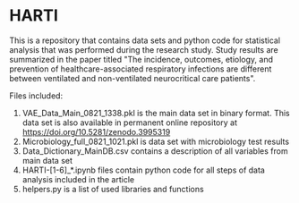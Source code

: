 # HARTI
This is a repository that contains data sets and python code for statistical analysis that was performed during the research study. Study results are summarized in the paper titled "The incidence, outcomes, etiology, and prevention of healthcare-associated respiratory infections are different between ventilated and non-ventilated neurocritical care patients".

Files included:
1. VAE_Data_Main_0821_1338.pkl is the main data set in binary format. This data set is also available in permanent online repository at https://doi.org/10.5281/zenodo.3995319
2. Microbiology_full_0821_1021.pkl is data set with microbiology test results
3. Data_Dictionary_MainDB.csv contains a description of all variables from main data set
4. HARTI-[1-6]_*.ipynb files contain python code for all steps of data analysis included in the article
5. helpers.py is a list of used libraries and functions
